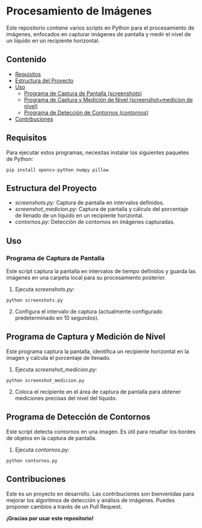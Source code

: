 # Procesamiento de Imágenes

Este repositorio contiene varios scripts en Python para el procesamiento de imágenes, enfocados en capturar imágenes de pantalla y medir el nivel de un líquido en un recipiente horizontal.

## Contenido

- [Requisitos](#requisitos)
- [Estructura del Proyecto](#estructura-del-proyecto)
- [Uso](#uso)
  - [Programa de Captura de Pantalla (screenshots)](#programa-de-captura-de-pantalla)
  - [Programa de Captura y Medición de Nivel (screenshot+medicion de nivel)](#programa-de-captura-y-medicion-de-nivel)
  - [Programa de Detección de Contornos (contornos)](#programa-de-detección-de-contornos)
- [Contribuciones](#contribuciones)

## Requisitos

Para ejecutar estos programas, necesitas instalar los siguientes paquetes de Python:

```
pip install opencv-python numpy pillow
```

## Estructura del Proyecto
- *screenshots.py:* Captura de pantalla en intervalos definidos.
- *screenshot_medicion.py:* Captura de pantalla y cálculo del porcentaje de llenado de un líquido en un recipiente horizontal.
- *contornos.py:* Detección de contornos en imágenes capturadas.

## Uso
### Programa de Captura de Pantalla
Este script captura la pantalla en intervalos de tiempo definidos y guarda las imágenes en una carpeta local para su procesamiento posterior.

1. Ejecuta *screenshots.py:*
```
python screenshots.py
```
2. Configura el intervalo de captura (actualmente configurado predeterminado en 10 segundos).

## Programa de Captura y Medición de Nivel
Este programa captura la pantalla, identifica un recipiente horizontal en la imagen y calcula el porcentaje de llenado.

1. Ejecuta *screenshot_medicion.py:*
```
python screenshot_medicion.py
```

2. Coloca el recipiente en el área de captura de pantalla para obtener mediciones precisas del nivel del líquido.

## Programa de Detección de Contornos
Este script detecta contornos en una imagen. Es útil para resaltar los bordes de objetos en la captura de pantalla.

1. Ejecuta *contornos.py:*
```
python contornos.py
```

## Contribuciones
Este es un proyecto en desarrollo. Las contribuciones son bienvenidas para mejorar los algoritmos de detección y análisis de imágenes. Puedes proponer cambios a través de un Pull Request.

**¡Gracias por usar este repositorio!**